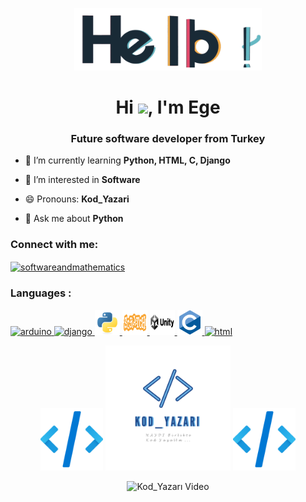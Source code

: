 <!-- En üste GIF'i ekliyoruz -->
<p align="center">
  <img src="https://github.com/Star-Nova/Star-Nova/blob/main/Hello.gif" alt="Hello GIF" width="300" height="100"/>
</p>

<h1 align="center">Hi <img src="https://media.giphy.com/media/hvRJCLFzcasrR4ia7z/giphy.gif" width="30px"/>, I'm Ege</h1>
<h3 align="center">Future software developer from Turkey</h3>

- 🌱 I’m currently learning **Python, HTML, C, Django**

- 👀 I’m interested in **Software**

- 😄 Pronouns: **Kod_Yazari**

- 💬 Ask me about **Python**

<h3 align="left">Connect with me:</h3>
<p align="left">
  <a href="https://www.youtube.com/channel/UCUC_tAhpw0kW-svWJRTrNAQ" target="_blank">
    <img align="center" src="https://raw.githubusercontent.com/rahuldkjain/github-profile-readme-generator/master/src/images/icons/Social/youtube.svg" alt="softwareandmathematics" height="30" width="40" />
  </a>
</p>

<h3 align="left">Languages :</h3>
<p align="left">
  <a href="https://www.arduino.cc/" target="_blank" rel="noreferrer">
    <img src="https://upload.wikimedia.org/wikipedia/commons/8/87/Arduino_Logo.svg" alt="arduino" width="40" height="40"/>
  </a>
  <a href="https://www.djangoproject.com/" target="_blank" rel="noreferrer">
    <img src="https://cdn.worldvectorlogo.com/logos/django.svg" alt="django" width="40" height="40"/>
  </a>
  <a href="https://www.python.org/" target="_blank" rel="noreferrer">
    <img src="https://raw.githubusercontent.com/devicons/devicon/master/icons/python/python-original.svg" alt="python" width="40" height="40"/>
  </a>
  <a href="https://scratch.mit.edu/" target="_blank" rel="noreferrer">
    <img src="https://github.com/Star-Nova/Star-Nova/blob/main/scratch.png" alt="scratch" width="40" height="40"/>
  </a>
  <a href="https://unity.com/" target="_blank" rel="noreferrer">
    <img src="https://github.com/Star-Nova/Star-Nova/blob/main/unity%20imagines.png" alt="unity" width="40" height="40"/>
  </a>
  <a href="https://www.cprogramming.com/" target="_blank" rel="noreferrer">
    <img src="https://raw.githubusercontent.com/devicons/devicon/master/icons/c/c-original.svg" alt="c" width="40" height="40"/>
  </a>
  <a href="https://developer.mozilla.org/en-US/docs/Web/HTML" target="_blank" rel="noreferrer">
    <img src="https://upload.wikimedia.org/wikipedia/commons/6/61/HTML5_logo_and_wordmark.svg" alt="html" width="40" height="40"/>
  </a>
</p>

<!-- Görselleri bu bölüme ekliyoruz ve yan yana olacak şekilde düzenliyoruz -->
<p align="center">
  <img src="https://github.com/Star-Nova/Star-Nova/blob/main/DeveloperIcon.png" alt="Developer Icon" width="100" height="100"/>
  <img src="https://github.com/Star-Nova/Star-Nova/blob/main/KODYAZARI.png" alt="Kod_Yazarı" width="200" height="200"/>
  <img src="https://github.com/Star-Nova/Star-Nova/blob/main/DeveloperIcon.png" alt="Developer Icon" width="100" height="100"/>
</p>

<!-- JPG fotoğraflar -->
<p align="center">
  <img src="/mnt/data/kod_yazarı.mp4" alt="Kod_Yazarı Video" width="400" height="300"/>
</p>
